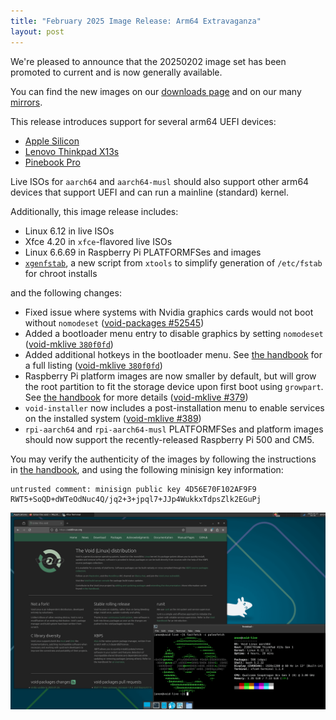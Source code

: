 ```yaml
---
title: "February 2025 Image Release: Arm64 Extravaganza"
layout: post
---
```


We're pleased to announce that the 20250202 image set has been promoted to
current and is now generally available.

You can find the new images on our [downloads page](/download/) and on our many
[mirrors](https://xmirror.voidlinux.org).

This release introduces support for several arm64 UEFI devices:

- [Apple Silicon](https://docs.voidlinux.org/installation/guides/arm-devices/apple-silicon.html)
- [Lenovo Thinkpad X13s](https://docs.voidlinux.org/installation/guides/arm-devices/thinkpad-x13s.html)
- [Pinebook Pro](https://docs.voidlinux.org/installation/guides/arm-devices/pinebook-pro.html)

Live ISOs for `aarch64` and `aarch64-musl` should also support other arm64
devices that support UEFI and can run a mainline (standard) kernel.

Additionally, this image release includes:

- Linux 6.12 in live ISOs
- Xfce 4.20 in `xfce`-flavored live ISOs
- Linux 6.6.69 in Raspberry Pi PLATFORMFSes and images
- [`xgenfstab`](https://man.voidlinux.org/xgenfstab.1), a new script from `xtools`
  to simplify generation of `/etc/fstab` for chroot installs

and the following changes:

- Fixed issue where systems with Nvidia graphics cards would not boot without `nomodeset`
   ([void-packages #52545](https://github.com/void-linux/void-packages/pull/52545))
- Added a bootloader menu entry to disable graphics by setting `nomodeset`
   ([void-mklive `380f0fd`](https://github.com/void-linux/void-mklive/commmit/380f0fd3c4ea64b3feff4b8ffd1978def98b2af5))
- Added additional hotkeys in the bootloader menu. See [the handbook](https://docs.voidlinux.org/installation/live-images/index.html#accessibility-support)
   for a full listing
   ([void-mklive `380f0fd`](https://github.com/void-linux/void-mklive/commmit/380f0fd3c4ea64b3feff4b8ffd1978def98b2af5))
- Raspberry Pi platform images are now smaller by default, but will grow the root partition to fit the storage
   device upon first boot using `growpart`. See
   [the handbook](https://docs.voidlinux.org/installation/guides/arm-devices/index.html#pre-built-images)
   for more details
   ([void-mklive #379](https://github.com/void-linux/void-mklive/pull/379))
- `void-installer` now includes a post-installation menu to enable services on the installed system
   ([void-mklive #389](https://github.com/void-linux/void-mklive/pull/389))
- `rpi-aarch64` and `rpi-aarch64-musl` PLATFORMFSes and platform images should now
support the recently-released Raspberry Pi 500 and CM5.

You may verify the authenticity of the images by following the instructions in
[the handbook](https://docs.voidlinux.org/installation/index.html#verifying-images),
and using the following minisign key information:

```
untrusted comment: minisign public key 4D56E70F102AF9F9
RWT5+SoQD+dWTeOdNuc4Q/jq2+3+jpql7+JJp4WukkxTdpsZlk2EGuPj
```

![A screenshot of an xfce desktop with two windows. One is firefox showing voidlinux.org, one is a terminal showing fastfetch output, indicating that this is a Thinkpad X13s](/assets/screenshots/x13s-live.png)
